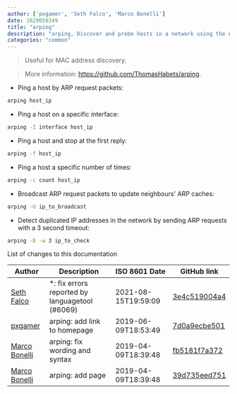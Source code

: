 ```yaml
---
author: ['pxgamer', 'Seth Falco', 'Marco Bonelli']
date: 1629050349
title: "arping"
description: "arping, Discover and probe hosts in a network using the ARP protocol."
categories: "common"
---
```

> Useful for MAC address discovery.

> More information: <https://github.com/ThomasHabets/arping>.

- Ping a host by ARP request packets:

```bash
arping host_ip
```

- Ping a host on a specific interface:

```bash
arping -I interface host_ip
```

- Ping a host and stop at the first reply:

```bash
arping -f host_ip
```

- Ping a host a specific number of times:

```bash
arping -c count host_ip
```

- Broadcast ARP request packets to update neighbours' ARP caches:

```bash
arping -U ip_to_broadcast
```

- Detect duplicated IP addresses in the network by sending ARP requests with a 3 second timeout:

```bash
arping -D -w 3 ip_to_check
```
List of changes to this documentation


Author | Description | ISO 8601 Date | GitHub link
------|-----|-----|-----
[Seth Falco](mailto:seth@falco.fun) | *: fix errors reported by languagetool (#6069) | 2021-08-15T19:59:09 | [3e4c519004a4](https://github.com/tldr-pages/tldr/commit/3e4c519004a471c861cdc609fd7239ee3355671c)
[pxgamer](mailto:owzie123@gmail.com) | arping: add link to homepage | 2019-06-09T18:53:49 | [7d0a9ecbe501](https://github.com/tldr-pages/tldr/commit/7d0a9ecbe5012c8254900928c17028a2618f9417)
[Marco Bonelli](mailto:mb5.marcob@gmail.com) | arping: fix wording and syntax | 2019-04-09T18:39:48 | [fb5181f7a372](https://github.com/tldr-pages/tldr/commit/fb5181f7a37266eb0331e44eba5f1943bead0ec5)
[Marco Bonelli](mailto:mb5.marcob@gmail.com) | arping: add page | 2019-04-09T18:39:48 | [39d735eed751](https://github.com/tldr-pages/tldr/commit/39d735eed7511cb7ce8cd9e85895940084a79ab8)

